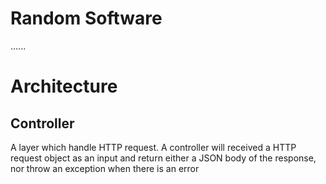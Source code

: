 # Random Software

......

# Architecture

## Controller

A layer which handle HTTP request. A controller will received a HTTP request object as an input and return either a JSON body of the response, nor throw an exception when there is an error
